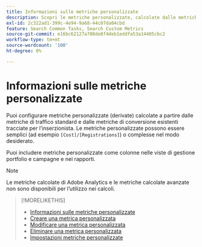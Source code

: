 ```yaml
---
title: Informazioni sulle metriche personalizzate
description: Scopri le metriche personalizzate, calcolate dalle metriche standard.
exl-id: 2c322ad1-399c-4e94-9a68-44c07da04cbd
feature: Search Common Tasks, Search Custom Metrics
source-git-commit: e16bc62127a708de8f4deb1eddfa53a14405cbc2
workflow-type: tm+mt
source-wordcount: '100'
ht-degree: 0%

---
```


# Informazioni sulle metriche personalizzate

Puoi configurare metriche personalizzate (derivate) calcolate a partire dalle metriche di traffico standard e dalle metriche di conversione esistenti tracciate per l’inserzionista. Le metriche personalizzate possono essere semplici (ad esempio `[Cost]/[Registrations]`) o complesse nel modo desiderato.

Puoi includere metriche personalizzate come colonne nelle viste di gestione portfolio e campagne e nei rapporti.

>[!NOTE]
>
>Le metriche calcolate di Adobe Analytics e le metriche calcolate avanzate non sono disponibili per l’utilizzo nei calcoli.

>[!MORELIKETHIS]
>
>* [Informazioni sulle metriche personalizzate](custom-metric-about.md)
>* [Creare una metrica personalizzata](custom-metric-create.md)
>* [Modificare una metrica personalizzata](custom-metric-edit.md)
>* [Eliminare una metrica personalizzata](custom-metric-delete.md)
>* [Impostazioni metriche personalizzate](custom-metric-settings.md)
